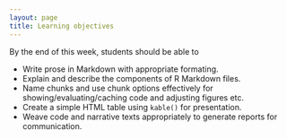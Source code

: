 ```yaml
---
layout: page
title: Learning objectives
---
```


By the end of this week, students should be able to

* Write prose in Markdown with appropriate formating.
* Explain and describe the components of R Markdown files.
* Name chunks and use chunk options effectively for showing/evaluating/caching code and adjusting figures etc.
* Create a simple HTML table using `kable()` for presentation.
* Weave code and narrative texts appropriately to generate reports for communication.
